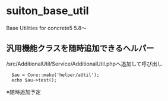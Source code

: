 # suiton_base_util
Base Utilities for concrete5 5.8〜

## 汎用機能クラスを随時追加できるヘルパー

/src/AdditionalUtil/Service/AdditionalUtil.phpへ追加して呼び出し

```
  $au = Core::make('helper/aUtil');
  echo $au->test();
```

※随時追加予定